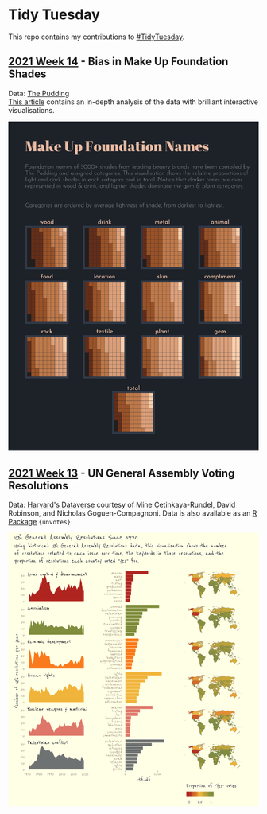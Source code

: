 # Tidy Tuesday 

This repo contains my contributions to [#TidyTuesday](https://github.com/rfordatascience/tidytuesday).


## [2021 Week 14](https://github.com/sarinasinghkhaira/tidy_tuesday/blob/main/2021-03-30/beauty_bias.Rmd) - Bias in Make Up Foundation Shades

Data: [The Pudding](https://github.com/the-pudding/data/tree/master/foundation-names)  
[This article](https://pudding.cool/2021/03/foundation-names) contains an in-depth analysis of the data with brilliant interactive visualisations.

![Bias in Make Up Foundation Shades](/2021-03-30/beauty_bias_plot.png)


## [2021 Week 13](https://github.com/sarinasinghkhaira/tidy_tuesday/blob/main/2021-03-23_UN_Votes/UN_votes_plot.Rmd) - UN General Assembly Voting Resolutions

Data: [Harvard's Dataverse](https://dataverse.harvard.edu/dataset.xhtml?persistentId=hdl:1902.1/12379) courtesy of Mine Çetinkaya-Rundel, David Robinson, and Nicholas Goguen-Compagnoni. Data is also available as an [R Package]("https://cran.r-project.org/web/packages/unvotes/unvotes.pdf") `{unvotes}`

![UN Votes](/2021-03-23_UN_Votes/plot.png)